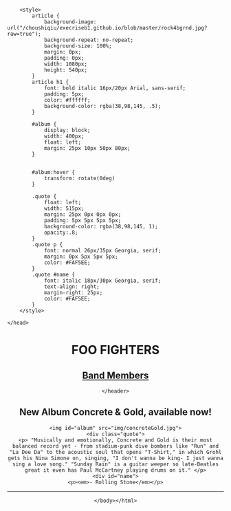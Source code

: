 <html><head>
		<title>Foo Fighters</title>
		<link rel="stylesheet" type="text/css" href="css/normalize.css">
		<link rel="stylesheet" type="text/css" href="css/styles.css">
		
		<style>
			article {
				background-image: url("/choushiqiu/execriseb1.github.io/blob/master/rock4bgrnd.jpg?raw=true");
				background-repeat: no-repeat;
				background-size: 100%;
				margin: 0px;
				padding: 0px;
				width: 1080px;
				height: 540px;
			}
			article h1 {
				font: bold italic 16px/20px Arial, sans-serif;
				padding: 5px;
				color: #ffffff;
				background-color: rgba(38,98,145, .5);
			}
			
			#album {
				display: block;
				width: 400px;
				float: left;
				margin: 25px 10px 50px 80px;
			}


			#album:hover {
				transform: rotate(0deg)
			}
			
			.quote {
				float: left;
				width: 515px;
				margin: 25px 0px 0px 0px;
				padding: 5px 5px 5px 5px;
				background-color: rgba(38,98,145, 1);
				opacity:.8;
			}
			.quote p {
				font: normal 26px/35px Georgia, serif;
				margin: 0px 5px 5px 5px;
				color: #FAF5EE;
			}
			.quote #name {
				font: italic 18px/30px Georgia, serif;
				text-align: right;
				margin-right: 25px;
				color: #FAF5EE;
			}
		</style>
		
	</head>	
<body>
	<header>
		<h1>FOO FIGHTERS</h1>
		<a href="band.html"><h2>Band Members</h2></a>
		
	</header>
<article>
	<h1>New Album Concrete &amp; Gold, available now!</h1>
	
	<img id="album" src="img/concreteGold.jpg">
	<div class="quote">
	<p> "Musically and emotionally, Concrete and Gold is their most balanced record yet - from stadium-punk dive bombers like "Run" and "La Dee Da" to the acoustic soul that opens "T-Shirt," in which Grohl gets his Nina Simone on, singing, "I don't wanna be king- I just wanna sing a love song." "Sunday Rain" is a guitar weeper so late-Beatles great it even has Paul McCartney playing drums on it." </p>
	<div id="name">
	<p><em>- Rolling Stone</em></p>
</div>
</div>
</article>
<hr>


	</body></html>
